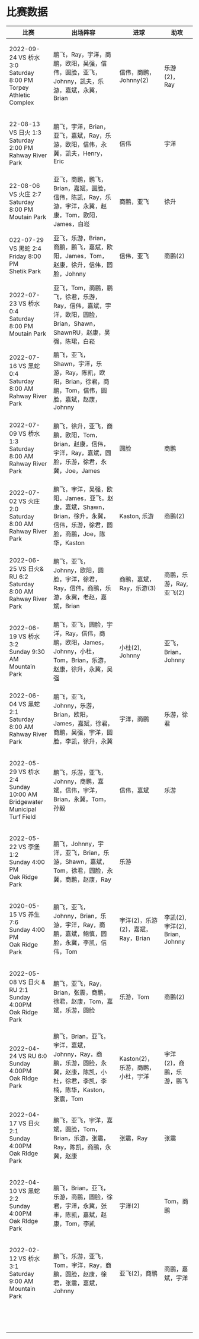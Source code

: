 # 比赛数据

| 比赛                                                                                 | 出场阵容                                                                        | 进球                       | 助攻                          |
| ---------------------------------------------------------------------------------- | --------------------------------------------------------------------------- | ------------------------ | --------------------------- |
| <p>2022-09-24 VS 桥水 3:0<br>Saturday 8:00 PM<br>Torpey Athletic Complex</p>         | 鹏飞，Ray，宇洋，商鹏，欧阳，吴强，信伟，圆脸，亚飞，Johnny，凯夫，乐游，嘉斌，永冀，Brian                        | 信伟，商鹏，Johnny(2)          | 乐游(2)， Ray                  |
| <p>22-08-13 VS  日火 1:3<br>Saturday 2:00 PM<br>Rahway River Park</p>                | 鹏飞，宇洋，Brian，亚飞，嘉斌，Ray，乐游，欧阳，信伟，永冀，凯夫，Henry，Eric                             | 信伟                       | 宇洋                          |
| <p>22-08-06 VS  火庄 2:7<br>Saturday 8:00 PM<br>Moutain Park</p>                     | 亚飞，商鹏，鹏飞，Brian，嘉斌，圆脸，信伟，陈凯，Ray，乐游，宇洋，永冀，赵康，Tom，欧阳，James，白崧                  | 商鹏，亚飞                    | 徐升                          |
| <p>022-07-29 VS 黑蛇 2:4<br>Friday 8:00 PM<br>Shetik Park</p>                        | 亚飞，乐游，Brian，商鹏，鹏飞，嘉斌，欧阳，James，Tom，赵康，徐升，信伟，圆脸，Johnny                        | 信伟，亚飞                    | 商鹏(2)                       |
| <p>2022-07-23 VS 桥水 0:4<br>Saturday 8:00 PM<br>Moutain Park</p>                    | 亚飞，Tom，商鹏，鹏飞，徐君，乐游，Ray，信伟，嘉斌，宇洋，欧阳，圆脸，Brian，Shawn，ShawnRU，赵康，吴强，陈珺，白崧       |                          |                             |
| <p>2022-07-16 VS 黑蛇 0:4<br>Saturday 8:00 AM<br>Rahway River Park</p>               | 鹏飞，亚飞，Shawn，宇洋，乐游，Ray，陈凯，欧阳，Brian，徐君，商鹏，Tom，信伟，圆脸，嘉斌，赵康，Johnny              |                          |                             |
| <p>2022-07-09 VS 桥水 1:3 <br>Saturday 8:00 AM<br>Rahway River Park</p>              | 鹏飞，徐升，亚飞，商鹏，欧阳，Tom，Brian，赵康，信伟，宇洋，Ray，嘉斌，圆脸，乐游，徐君，永冀，Joe，James              | 圆脸                       | 商鹏                          |
| <p>2022-07-02 VS 火庄 2:0<br>Saturday 8:00 AM<br>Rahway River Park</p>               | 鹏飞，宇洋，吴强，欧阳，James，亚飞，赵康，嘉斌，Shawn，Brian，徐升，永冀，信伟，乐游，徐君，圆脸，商鹏，Joe，陈华，Kaston   | Kaston, 乐游               | 商鹏(2)                       |
| <p>2022-06-25 VS 日火&#x26; RU 6:2<br>Saturday 8:00 AM<br>Rahway River Park</p>      | 鹏飞，亚飞，Johnny，欧阳，圆脸，宇洋，徐君，Ray，信伟，商鹏，乐游，永冀，老赵，嘉斌，Brian                        | 商鹏，嘉斌，Ray，乐游(3)          | 商鹏，乐游，Ray, 亚飞(2)            |
| <p>2022-06-19 VS 桥水 3:2<br>Sunday 9:30 AM<br>Mountain Park</p>                     | 鹏飞，亚飞，圆脸，宇洋，Ray，信伟，商鹏，欧阳，James，Johnny，小杜，Tom，Brian，乐游，赵康，徐升，永冀，吴强           | 小杜(2), Johnny            | 亚飞，Brian，Johnny             |
| <p>2022-06-04 VS 黑蛇 2:1<br>Saturday 8:00 AM<br>Rahway River Park</p>               | 鹏飞，亚飞，Johnny，乐游，Brian，欧阳，James，嘉斌，徐君，商鹏，吴强，宇洋，圆脸，李凯，徐升，永冀                   | 宇洋，商鹏                    | 乐游，徐君                       |
| <p>2022-05-29 VS 桥水 2:4<br>Sunday 10:00 AM<br>Bridgewater Municipal Turf Field</p> | 鹏飞，乐游，亚飞，Johnny，商鹏，嘉斌，信伟，宇洋，Brian，永冀，Tom，孙毅                                 | 信伟，嘉斌                    | 乐游                          |
| <p>2022-05-22 VS 李堡 1:2<br>Sunday 4:00 PM<br>Oak Ridge Park</p>                    | 鹏飞，Johnny，宇洋，亚飞，Brian，乐游，Shawn，嘉斌，Tom，徐君，圆脸，永冀，商鹏，赵康，Ray                    | 乐游                       |                             |
| <p>2020-05-15 VS 养生 7:6<br>Sunday 4:00 PM<br>Oak Ridge Park</p>                    | 鹏飞，亚飞，Johnny，Brian，乐游，宇洋，Ray，商鹏，嘉斌，鲍慎，圆脸，永冀，李凯，信伟，Tom                       | 宇洋(2)，乐游(2)，嘉斌，Ray，Brian | 李凯(2), 宇洋(2), Brian, Johnny |
| <p>2022-05-08 VS 日火 &#x26; RU 2:1<br>Sunday 4:00PM<br>Oak Ridge Park</p>           | 鹏飞，亚飞，Ray，Brian，张震，商鹏，徐君，赵康，Tom，嘉斌，乐游，圆脸                                    | 乐游，Tom                   | 商鹏(2)                       |
| <p>2022-04-24 VS RU 6:0<br>Sunday 4:00PM<br>Oak RIdge Park</p>                     | 鹏飞，Brian，亚飞，宇洋，嘉斌，Johnny，Ray，商鹏，乐游，圆脸，永冀，赵康，陈凯，小杜，徐君，李凯，李楠，陈华，Kaston，张震，Tom | Kaston(2)，乐游，商鹏，小杜，宇洋    | 宇洋(2)，商鹏，乐游，鹏飞              |
| <p>2022-04-17 VS 日火 2:1<br>Sunday 4:00PM<br>Oak RIdge Park</p>                     | 鹏飞，亚飞，宇洋，嘉斌，圆脸，Tom，Brian，乐游，张震，Ray，陈凯，商鹏，永冀，赵康                              | 张震，Ray                   | 张震                          |
| <p>2022-04-10 VS 黑蛇 2:2<br>Sunday 4:00PM<br>Oak RIdge Park</p>                     | 鹏飞，Brian，亚飞，乐游，商鹏，圆脸，徐君，宇洋，永冀，张丰，陈凯，嘉斌，赵康，Tom，李凯                            | 宇洋(2)                    | Tom，商鹏                      |
| <p>2022-02-12 VS 桥水 3:1<br>Saturday 9:00 AM<br>Mountain Park</p>                   | <p>鹏飞，乐游，亚飞，Tom，宇洋，Ray，商鹏，圆脸，赵康，徐君，张震，嘉斌，Johnny</p><p></p>                  | 亚飞(2)，商鹏                 | 商鹏，嘉斌，宇洋                    |
|  ​                                                                                 |                                                                             |                          |                             |
|                                                                                    |                                                                             |                          |                             |
|                                                                                    |                                                                             |                          |                             |
|                                                                                    |                                                                             |                          |                             |
|                                                                                    |                                                                             |                          |                             |
|                                                                                    |                                                                             |                          |                             |
|                                                                                    |                                                                             |                          |                             |
|                                                                                    |                                                                             |                          |                             |
